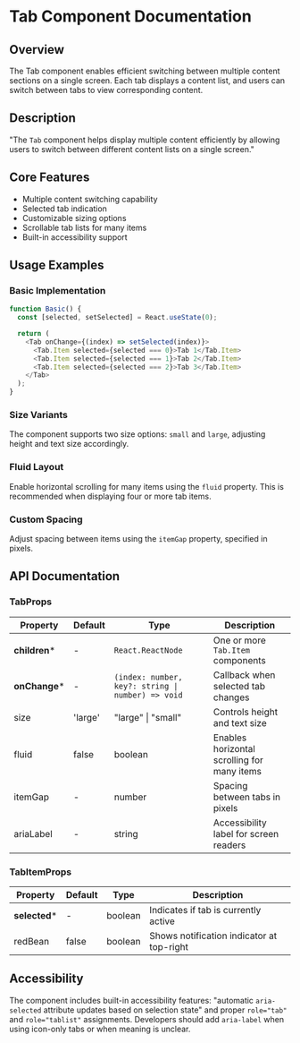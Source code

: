 # Tab Component Documentation

## Overview

The Tab component enables efficient switching between multiple content sections on a single screen. Each tab displays a content list, and users can switch between tabs to view corresponding content.

## Description

"The `Tab` component helps display multiple content efficiently by allowing users to switch between different content lists on a single screen."

## Core Features

- Multiple content switching capability
- Selected tab indication
- Customizable sizing options
- Scrollable tab lists for many items
- Built-in accessibility support

## Usage Examples

### Basic Implementation

```javascript
function Basic() {
  const [selected, setSelected] = React.useState(0);

  return (
    <Tab onChange={(index) => setSelected(index)}>
      <Tab.Item selected={selected === 0}>Tab 1</Tab.Item>
      <Tab.Item selected={selected === 1}>Tab 2</Tab.Item>
      <Tab.Item selected={selected === 2}>Tab 3</Tab.Item>
    </Tab>
  );
}
```

### Size Variants

The component supports two size options: `small` and `large`, adjusting height and text size accordingly.

### Fluid Layout

Enable horizontal scrolling for many items using the `fluid` property. This is recommended when displaying four or more tab items.

### Custom Spacing

Adjust spacing between items using the `itemGap` property, specified in pixels.

## API Documentation

### TabProps

| Property | Default | Type | Description |
|----------|---------|------|-------------|
| **children*** | - | `React.ReactNode` | One or more `Tab.Item` components |
| **onChange*** | - | `(index: number, key?: string \| number) => void` | Callback when selected tab changes |
| size | 'large' | "large" \| "small" | Controls height and text size |
| fluid | false | boolean | Enables horizontal scrolling for many items |
| itemGap | - | number | Spacing between tabs in pixels |
| ariaLabel | - | string | Accessibility label for screen readers |

### TabItemProps

| Property | Default | Type | Description |
|----------|---------|------|-------------|
| **selected*** | - | boolean | Indicates if tab is currently active |
| redBean | false | boolean | Shows notification indicator at top-right |

## Accessibility

The component includes built-in accessibility features: "automatic `aria-selected` attribute updates based on selection state" and proper `role="tab"` and `role="tablist"` assignments. Developers should add `aria-label` when using icon-only tabs or when meaning is unclear.
